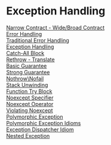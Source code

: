 # Exception Handling
[Narrow Contract - Wide/Broad Contract](https://github.com/onurcepnii/cpp_vault/blob/main/Exception%20Handling/Exception%20Handling%20-%201#L45)\
[Error Handling](https://github.com/onurcepnii/cpp_vault/blob/main/Exception%20Handling/Exception%20Handling%20-%201#L95)\
[Traditional Error Handling](https://github.com/onurcepnii/cpp_vault/blob/main/Exception%20Handling/Exception%20Handling%20-%201#L108)\
[Exception Handling](https://github.com/onurcepnii/cpp_vault/blob/main/Exception%20Handling/Exception%20Handling%20-%201#L146)\
[Catch-All Block](https://github.com/onurcepnii/cpp_vault/blob/main/Exception%20Handling/Exception%20Handling%20-%202#L63)\
[Rethrow - Translate](https://github.com/onurcepnii/cpp_vault/blob/main/Exception%20Handling/Exception%20Handling%20-%202#L126)\
[Basic Guarantee](https://github.com/onurcepnii/cpp_vault/blob/main/Exception%20Handling/Exception%20Handling%20-%202#L337)\
[Strong Guarantee](https://github.com/onurcepnii/cpp_vault/blob/main/Exception%20Handling/Exception%20Handling%20-%202#L384)\
[Nothrow\Nofail](https://github.com/onurcepnii/cpp_vault/blob/main/Exception%20Handling/Exception%20Handling%20-%202#L408)\
[Stack Unwinding](https://github.com/onurcepnii/cpp_vault/blob/main/Exception%20Handling/Exception%20Handling%20-%202#L533)\
[Function Try Block](https://github.com/onurcepnii/cpp_vault/blob/main/Exception%20Handling/Exception%20Handling%20-%202#L933)\
[Noexcept Specifier](https://github.com/onurcepnii/cpp_vault/blob/main/Exception%20Handling/Exception%20Handling%20-%202#L1138)\
[Noexcept Operator](https://github.com/onurcepnii/cpp_vault/blob/main/Exception%20Handling/Exception%20Handling%20-%202#L1186)\
[Violating Noexcept](https://github.com/onurcepnii/cpp_vault/blob/main/Exception%20Handling/Exception%20Handling%20-%202#L1351)\
[Polymorphic Exception](https://github.com/onurcepnii/cpp_vault/blob/main/Exception%20Handling/Exception%20Handling%20-%203#L388)\
[Polymorphic Exception Idioms](https://github.com/onurcepnii/cpp_vault/blob/main/Exception%20Handling/Exception%20Handling%20-%203#L443)\
[Exception Dispatcher Idiom](https://github.com/onurcepnii/cpp_vault/blob/main/Exception%20Handling/Exception%20Handling%20-%203#L550)\
[Nested Exception](https://github.com/onurcepnii/cpp_vault/blob/main/Exception%20Handling/Exception%20Handling%20-%203#L614)
